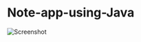 # Note-app-using-Java

![Screenshot](https://download1507.mediafire.com/93eyir9iey3goXqSPyhRppg9ZLapfR2At1J_nWRDuOZIjv58WRfiY8AVrQKPSeF1jO083QJ4gRnnUl-zP_L2Ts0Nag/ujhizn7ar7mabzg/2023-03-30_233843.png)
